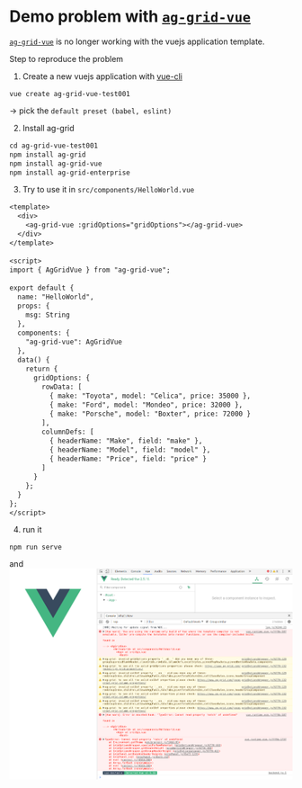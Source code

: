 # Demo problem with [`ag-grid-vue`](https://www.ag-grid.com/best-vuejs-data-grid/)

[`ag-grid-vue`](https://www.ag-grid.com/best-vuejs-data-grid/) is no longer working with the vuejs application template.

Step to reproduce the problem

1) Create a new vuejs application with [vue-cli](https://github.com/vuejs/vue-cli)
```
vue create ag-grid-vue-test001
```
-> pick the `default preset (babel, eslint)`


2) Install ag-grid
```
cd ag-grid-vue-test001
npm install ag-grid
npm install ag-grid-vue
npm install ag-grid-enterprise
```

3) Try to use it in `src/components/HelloWorld.vue`
```
<template>
  <div>
    <ag-grid-vue :gridOptions="gridOptions"></ag-grid-vue>
  </div>
</template>

<script>
import { AgGridVue } from "ag-grid-vue";

export default {
  name: "HelloWorld",
  props: {
    msg: String
  },
  components: {
    "ag-grid-vue": AgGridVue
  },
  data() {
    return {
      gridOptions: {
        rowData: [
          { make: "Toyota", model: "Celica", price: 35000 },
          { make: "Ford", model: "Mondeo", price: 32000 },
          { make: "Porsche", model: "Boxter", price: 72000 }
        ],
        columnDefs: [
          { headerName: "Make", field: "make" },
          { headerName: "Model", field: "model" },
          { headerName: "Price", field: "price" }
        ]
      }
    };
  }
};
</script>
```


4) run it
```
npm run serve
```
and
![error.png](error.png)